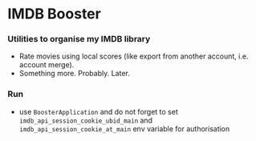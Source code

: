 # IMDB Booster

### Utilities to organise my IMDB library

- Rate movies using local scores (like export from another account, i.e. account merge).
- Something more. Probably. Later.

### Run

- use `BoosterApplication` and do not forget to set `imdb_api_session_cookie_ubid_main` and `imdb_api_session_cookie_at_main` env variable for authorisation